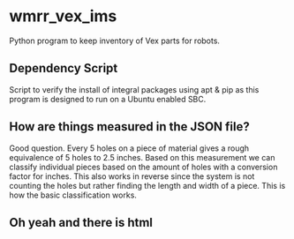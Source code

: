 # wmrr_vex_ims
 Python program to keep inventory of Vex parts for robots.
## Dependency Script
 Script to verify the install of integral packages using apt & pip as this program is designed to run on a Ubuntu enabled SBC.
## How are things measured in the JSON file?
 Good question. Every 5 holes on a piece of material gives a rough equivalence of 5 holes to 2.5 inches. Based on this measurement we can classify individual pieces based on the amount of holes with a conversion factor for inches. This also works in reverse since the system is not counting the holes but rather finding the length and width of a piece. This is how the basic classification works.


## Oh yeah and there is html
